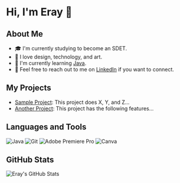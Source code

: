 <!-- Header -->
# Hi, I'm Eray 👋

<!-- Ba![y](https://user-images.githubusercontent.com/125488259/236630046-44468649-2871-4e92-ac9e-a5adc22c0911.png)
nner Image -->

<!-- Introduction -->
## About Me

- 🎓 I'm currently studying to become an SDET.
- 🌟 I love design, technology, and art.
- 🌱 I'm currently learning [Java](https://www.java.com/).
- 💬 Feel free to reach out to me on [LinkedIn](https://www.linkedin.com/in/eray-meri%C3%A7-26a0a6234) if you want to connect.

<!-- Projects -->
## My Projects

- [Sample Project](https://github.com/exampleuser/exampleproject): This project does X, Y, and Z...
- [Another Project](https://github.com/exampleuser/anotherproject): This project has the following features...

<!-- Languages and Tools -->
## Languages and Tools

![Java](https://img.shields.io/badge/-Java-007396?style=flat-square&logo=java&logoColor=white)
![Git](https://img.shields.io/badge/-Git-F05032?style=flat-square&logo=git&logoColor=white)
![Adobe Premiere Pro](https://img.shields.io/badge/-Adobe%20Premiere%20Pro-9999FF?style=flat-square&logo=adobe-premiere-pro&logoColor=white)
![Canva](https://img.shields.io/badge/-Canva-00C4CC?style=flat-square&logo=canva&logoColor=white)

<!-- GitHub Stats -->
## GitHub Stats

![Eray's GitHub Stats](https://github-readme-stats.vercel.app/api?username=exampleuser&show_icons=true)

